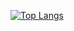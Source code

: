[![Top Langs](https://github-readme-stats.vercel.app/api/top-langs/?username=irenesfz&layout=compact)](https://github.com/irenesfz/)

